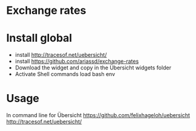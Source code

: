 # Exchange rates

# Install global

- install http://tracesof.net/uebersicht/
- install https://github.com/ariassd/exchange-rates
- Download the widget and copy in the Übersicht widgets folder
- Activate Shell commands load bash env

# Usage

In command line for Übersicht
https://github.com/felixhageloh/uebersicht
http://tracesof.net/uebersicht/
